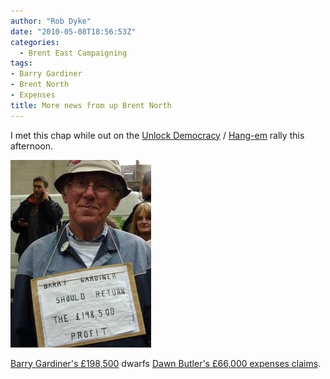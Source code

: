 ```yaml
---
author: "Rob Dyke"
date: "2010-05-08T18:56:53Z"
categories:
  - Brent East Campaigning
tags:
- Barry Gardiner
- Brent North
- Expenses
title: More news from up Brent North
---
```

I met this chap while out on the [Unlock Democracy](http://www.unlockdemocracy.org.uk/) / [Hang-em](http://hang-em.com/) rally this afternoon.

[<img src="/pubfiles/2010/05/P1000684-e1273341256823-225x300.jpg" alt="" title="Give us back our money." width="225" height="300" class="aligncenter size-medium wp-image-406" />](/pubfiles/2010/05/P1000684-e1273341256823.jpg)

[Barry Gardiner's £198,500](http://www.theyworkforyou.com/mp/barry_gardiner/brent_north#expenses) dwarfs [Dawn Butler's £66,000 expenses claims](http://www.theyworkforyou.com/mp/dawn_butler/brent_south#expenses).
